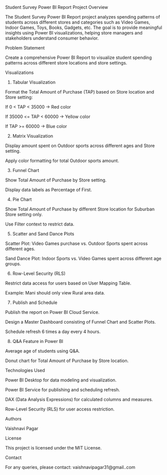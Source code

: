 Student Survey Power BI Report
Project Overview

The Student Survey Power BI Report project analyzes spending patterns of students across different stores and categories such as Video Games, Indoor Games, Toys, Books, Gadgets, etc. The goal is to provide meaningful insights using Power BI visualizations, helping store managers and stakeholders understand consumer behavior.

Problem Statement

Create a comprehensive Power BI Report to visualize student spending patterns across different store locations and store settings.

Visualizations
1. Tabular Visualization

Format the Total Amount of Purchase (TAP) based on Store location and Store setting:

If 0 < TAP < 35000 → Red color

If 35000 <= TAP < 60000 → Yellow color

If TAP >= 60000 → Blue color

2. Matrix Visualization

Display amount spent on Outdoor sports across different ages and Store setting.

Apply color formatting for total Outdoor sports amount.

3. Funnel Chart

Show Total Amount of Purchase by Store setting.

Display data labels as Percentage of First.

4. Pie Chart

Show Total Amount of Purchase by different Store location for Suburban Store setting only.

Use Filter context to restrict data.

5. Scatter and Sand Dance Plots

Scatter Plot: Video Games purchase vs. Outdoor Sports spent across different ages.

Sand Dance Plot: Indoor Sports vs. Video Games spent across different age groups.

6. Row-Level Security (RLS)

Restrict data access for users based on User Mapping Table.

Example: Mani should only view Rural area data.

7. Publish and Schedule

Publish the report on Power BI Cloud Service.

Design a Master Dashboard consisting of Funnel Chart and Scatter Plots.

Schedule refresh 6 times a day every 4 hours.

8. Q&A Feature in Power BI

Average age of students using Q&A.

Donut chart for Total Amount of Purchase by Store location.

Technologies Used

Power BI Desktop for data modeling and visualization.

Power BI Service for publishing and scheduling refresh.

DAX (Data Analysis Expressions) for calculated columns and measures.

Row-Level Security (RLS) for user access restriction.

Authors

Vaishnavi Pagar

License

This project is licensed under the MIT License.

Contact

For any queries, please contact: vaishnavipagar31@gmail..com
